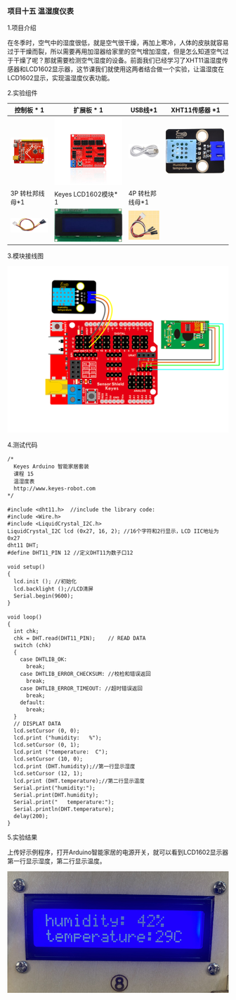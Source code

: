 ### 项目十五 温湿度仪表

1.项目介绍

在冬季时，空气中的湿度很低，就是空气很干燥，再加上寒冷，人体的皮肤就容易过于干燥而裂，所以需要再用加湿器给家里的空气增加湿度，但是怎么知道空气过于干燥了呢？那就需要检测空气湿度的设备。前面我们已经学习了XHT11温湿度传感器和LCD1602显示器，这节课我们就使用这两者结合做一个实验，让温湿度在LCD1602显示，实现温湿度仪表功能。

2.实验组件

| 控制板 * 1                               | 扩展板 * 1                               | USB线*1                                  | XHT11传感器 *1                           |
| ---------------------------------------- | ---------------------------------------- | ---------------------------------------- | ---------------------------------------- |
| ![](./media/image-20250722105621894.png) | ![](./media/image-20250722105632148.png) | ![](./media/image-20250722105645371.png) | ![](./media/image-20250722143147635.png) |
| 3P 转杜邦线母*1                          | Keyes LCD1602模块* 1                     | 4P 转杜邦线母*1                          |                                          |
| ![](./media/image-20250722105711010.png) | ![](./media/image-20250722144254483.png) | ![](./media/image-20250722133957646.png) |                                          |

3.模块接线图

![](./media/image-20250722145245723.png)

4.测试代码

```
/*
  Keyes Arduino 智能家居套装
  课程 15
  温湿度表
  http://www.keyes-robot.com
*/

#include <dht11.h>  //include the library code:
#include <Wire.h>
#include <LiquidCrystal_I2C.h>
LiquidCrystal_I2C lcd (0x27, 16, 2); //16个字符和2行显示，LCD IIC地址为0x27
dht11 DHT;
#define DHT11_PIN 12 //定义DHT11为数子口12

void setup() 
{
  lcd.init (); //初始化
  lcd.backlight ();//LCD清屏
  Serial.begin(9600);
}

void loop() 
{
  int chk;
  chk = DHT.read(DHT11_PIN);    // READ DATA
  switch (chk) 
  {
    case DHTLIB_OK:
      break;
    case DHTLIB_ERROR_CHECKSUM: //校检和错误返回
      break;
    case DHTLIB_ERROR_TIMEOUT: //超时错误返回
      break;
    default:
      break;
  }
  // DISPLAT DATA
  lcd.setCursor (0, 0);
  lcd.print ("humidity:   %");
  lcd.setCursor (0, 1);
  lcd.print ("temperature:  C");
  lcd.setCursor (10, 0);
  lcd.print (DHT.humidity);//第一行显示湿度
  lcd.setCursor (12, 1);
  lcd.print (DHT.temperature);//第二行显示温度
  Serial.print("humidity:");
  Serial.print(DHT.humidity);
  Serial.print("   temperature:");
  Serial.println(DHT.temperature);
  delay(200);
}
```

5.实验结果

上传好示例程序，打开Arduino智能家居的电源开关，就可以看到LCD1602显示器第一行显示湿度，第二行显示温度。

![](./media/image-20250722145615115.png)